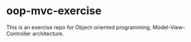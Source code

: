 # oop-mvc-exercise
This is an exercise repo for Object-oriented programming, Model-View-Controller architecture.
